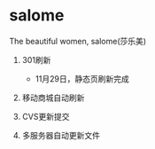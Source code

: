 salome
======

The beautiful women, salome(莎乐美)

1. 301刷新
    - 11月29日，静态页刷新完成
    
1. 移动商城自动刷新
1. CVS更新提交
1. 多服务器自动更新文件
